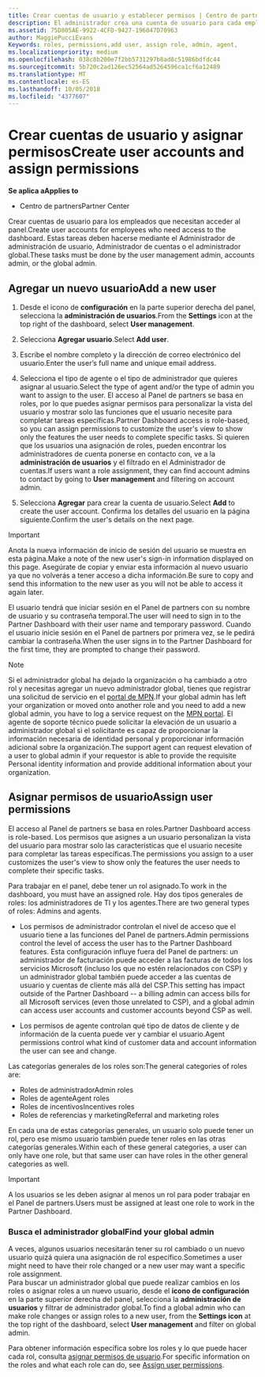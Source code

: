 ```yaml
---
title: Crear cuentas de usuario y establecer permisos | Centro de partners
description: El administrador crea una cuenta de usuario para cada empleado del partner que necesite acceder al Centro de partners.
ms.assetid: 75D805AE-9922-4CFD-9427-196047D70963
author: MaggiePucciEvans
Keywords: roles, permissions,add user, assign role, admin, agent,
ms.localizationpriority: medium
ms.openlocfilehash: 038c8b200e7f2bb5731297b8ad8c51986bdfdc44
ms.sourcegitcommit: 5b720c2ad126ec52564ad5264596ca1cf6a12489
ms.translationtype: MT
ms.contentlocale: es-ES
ms.lasthandoff: 10/05/2018
ms.locfileid: "4377607"
---
```

# <a name="create-user-accounts-and-assign-permissions"></a><span data-ttu-id="98f40-103">Crear cuentas de usuario y asignar permisos</span><span class="sxs-lookup"><span data-stu-id="98f40-103">Create user accounts and assign permissions</span></span>

**<span data-ttu-id="98f40-104">Se aplica a</span><span class="sxs-lookup"><span data-stu-id="98f40-104">Applies to</span></span>**

-  <span data-ttu-id="98f40-105">Centro de partners</span><span class="sxs-lookup"><span data-stu-id="98f40-105">Partner Center</span></span>

<span data-ttu-id="98f40-106">Crear cuentas de usuario para los empleados que necesitan acceder al panel.</span><span class="sxs-lookup"><span data-stu-id="98f40-106">Create user accounts for employees who need access to the dashboard.</span></span> <span data-ttu-id="98f40-107">Estas tareas deben hacerse mediante el Administrador de administración de usuario, Administrador de cuentas o el administrador global.</span><span class="sxs-lookup"><span data-stu-id="98f40-107">These tasks must be done by the user management admin, accounts admin, or the global admin.</span></span> 


## <a name="add-a-new-user"></a><span data-ttu-id="98f40-108">Agregar un nuevo usuario</span><span class="sxs-lookup"><span data-stu-id="98f40-108">Add a new user</span></span>

1. <span data-ttu-id="98f40-109">Desde el icono de **configuración** en la parte superior derecha del panel, selecciona la **administración de usuarios**.</span><span class="sxs-lookup"><span data-stu-id="98f40-109">From the **Settings** icon at the top right of the dashboard, select **User management**.</span></span>

2.  <span data-ttu-id="98f40-110">Selecciona **Agregar usuario**.</span><span class="sxs-lookup"><span data-stu-id="98f40-110">Select **Add user**.</span></span>

3.  <span data-ttu-id="98f40-111">Escribe el nombre completo y la dirección de correo electrónico del usuario.</span><span class="sxs-lookup"><span data-stu-id="98f40-111">Enter the user’s full name and unique email address.</span></span>

4.  <span data-ttu-id="98f40-112">Selecciona el tipo de agente o el tipo de administrador que quieres asignar al usuario.</span><span class="sxs-lookup"><span data-stu-id="98f40-112">Select the type of agent and/or the type of admin you want to assign to the user.</span></span> <span data-ttu-id="98f40-113">El acceso al Panel de partners se basa en roles, por lo que puedes asignar permisos para personalizar la vista del usuario y mostrar solo las funciones que el usuario necesite para completar tareas específicas.</span><span class="sxs-lookup"><span data-stu-id="98f40-113">Partner Dashboard access is role-based, so you can assign permissions to customize the user's view to show only the features the user needs to complete specific tasks.</span></span>  <span data-ttu-id="98f40-114">Si quieren que los usuarios una asignación de roles, pueden encontrar los administradores de cuenta ponerse en contacto con, ve a la **administración de usuarios** y el filtrado en el Administrador de cuentas.</span><span class="sxs-lookup"><span data-stu-id="98f40-114">If users want a role assignment, they can find account admins to contact by going to **User management** and filtering on account admin.</span></span>

5.  <span data-ttu-id="98f40-115">Selecciona **Agregar** para crear la cuenta de usuario.</span><span class="sxs-lookup"><span data-stu-id="98f40-115">Select **Add** to create the user account.</span></span> <span data-ttu-id="98f40-116">Confirma los detalles del usuario en la página siguiente.</span><span class="sxs-lookup"><span data-stu-id="98f40-116">Confirm the user's details on the next page.</span></span>

> [!IMPORTANT]  
> <span data-ttu-id="98f40-117">Anota la nueva información de inicio de sesión del usuario se muestra en esta página.</span><span class="sxs-lookup"><span data-stu-id="98f40-117">Make a note of the new user's sign-in information displayed on this page.</span></span> <span data-ttu-id="98f40-118">Asegúrate de copiar y enviar esta información al nuevo usuario ya que no volverás a tener acceso a dicha información.</span><span class="sxs-lookup"><span data-stu-id="98f40-118">Be sure to copy and send this information to the new user as you will not be able to access it again later.</span></span> 

<span data-ttu-id="98f40-119">El usuario tendrá que iniciar sesión en el Panel de partners con su nombre de usuario y su contraseña temporal.</span><span class="sxs-lookup"><span data-stu-id="98f40-119">The user will need to sign in to the Partner Dashboard with their user name and temporary password.</span></span> <span data-ttu-id="98f40-120">Cuando el usuario inicie sesión en el Panel de partners por primera vez, se le pedirá cambiar la contraseña.</span><span class="sxs-lookup"><span data-stu-id="98f40-120">When the user signs in to the Partner Dashboard for the first time, they are prompted to change their password.</span></span> 

> [!NOTE]  
>  <span data-ttu-id="98f40-121">Si el administrador global ha dejado la organización o ha cambiado a otro rol y necesitas agregar un nuevo administrador global, tienes que registrar una solicitud de servicio en el [portal de MPN](https://partner.microsoft.com/support).</span><span class="sxs-lookup"><span data-stu-id="98f40-121">If your global admin has left your organization or moved onto another role and you need to add a new global admin, you have to log a service request on the [MPN portal](https://partner.microsoft.com/support).</span></span> <span data-ttu-id="98f40-122">El agente de soporte técnico puede solicitar la elevación de un usuario a administrador global si el solicitante es capaz de proporcionar la información necesaria de identidad personal y proporcionar información adicional sobre la organización.</span><span class="sxs-lookup"><span data-stu-id="98f40-122">The support agent can request elevation of a user to global admin if your requestor is able to provide the requisite Personal identity information and provide additional information about your organization.</span></span>

## <a name="assign-user-permissions"></a><span data-ttu-id="98f40-123">Asignar permisos de usuario</span><span class="sxs-lookup"><span data-stu-id="98f40-123">Assign user permissions</span></span>

<span data-ttu-id="98f40-124">El acceso al Panel de partners se basa en roles.</span><span class="sxs-lookup"><span data-stu-id="98f40-124">Partner Dashboard access is role-based.</span></span> <span data-ttu-id="98f40-125">Los permisos que asignes a un usuario personalizan la vista del usuario para mostrar solo las características que el usuario necesite para completar las tareas específicas.</span><span class="sxs-lookup"><span data-stu-id="98f40-125">The permissions you assign to a user customizes the user's view to show only the features the user needs to complete their specific tasks.</span></span> 

<span data-ttu-id="98f40-126">Para trabajar en el panel, debe tener un rol asignado.</span><span class="sxs-lookup"><span data-stu-id="98f40-126">To work in the dashboard, you must have an assigned role.</span></span>  <span data-ttu-id="98f40-127">Hay dos tipos generales de roles: los administradores de TI y los agentes.</span><span class="sxs-lookup"><span data-stu-id="98f40-127">There are two general types of roles: Admins and agents.</span></span>

- <span data-ttu-id="98f40-128">Los permisos de administrador controlan el nivel de acceso que el usuario tiene a las funciones del Panel de partners.</span><span class="sxs-lookup"><span data-stu-id="98f40-128">Admin permissions control the level of access the user has to the Partner Dashboard features.</span></span> <span data-ttu-id="98f40-129">Esta configuración influye fuera del Panel de partners: un administrador de facturación puede acceder a las facturas de todos los servicios Microsoft (incluso los que no estén relacionados con CSP) y un administrador global también puede acceder a las cuentas de usuario y cuentas de cliente más allá del CSP.</span><span class="sxs-lookup"><span data-stu-id="98f40-129">This setting has impact outside of the Partner Dashboard -- a billing admin can access bills for all Microsoft services (even those unrelated to CSP), and a global admin can access user accounts and customer accounts beyond CSP as well.</span></span>

- <span data-ttu-id="98f40-130">Los permisos de agente controlan qué tipo de datos de cliente y de información de la cuenta puede ver y cambiar el usuario.</span><span class="sxs-lookup"><span data-stu-id="98f40-130">Agent permissions control what kind of customer data and account information the user can see and change.</span></span>
    
<span data-ttu-id="98f40-131">Las categorías generales de los roles son:</span><span class="sxs-lookup"><span data-stu-id="98f40-131">The general categories of roles are:</span></span> 
- <span data-ttu-id="98f40-132">Roles de administrador</span><span class="sxs-lookup"><span data-stu-id="98f40-132">Admin roles</span></span>
- <span data-ttu-id="98f40-133">Roles de agente</span><span class="sxs-lookup"><span data-stu-id="98f40-133">Agent roles</span></span>
- <span data-ttu-id="98f40-134">Roles de incentivos</span><span class="sxs-lookup"><span data-stu-id="98f40-134">Incentives roles</span></span>
- <span data-ttu-id="98f40-135">Roles de referencias y marketing</span><span class="sxs-lookup"><span data-stu-id="98f40-135">Referral and marketing roles</span></span>


<span data-ttu-id="98f40-136">En cada una de estas categorías generales, un usuario solo puede tener un rol, pero ese mismo usuario también puede tener roles en las otras categorías generales.</span><span class="sxs-lookup"><span data-stu-id="98f40-136">Within each of these general categories, a user can only have one role, but that same user can have roles in the other general categories as well.</span></span> 

>[!Important]
><span data-ttu-id="98f40-137">A los usuarios se les deben asignar al menos un rol para poder trabajar en el Panel de partners.</span><span class="sxs-lookup"><span data-stu-id="98f40-137">Users must be assigned at least one role to work in the Partner Dashboard.</span></span>


### <a name="find-your-global-admin"></a><span data-ttu-id="98f40-138">Busca el administrador global</span><span class="sxs-lookup"><span data-stu-id="98f40-138">Find your global admin</span></span>

<span data-ttu-id="98f40-139">A veces, algunos usuarios necesitarán tener su rol cambiado o un nuevo usuario quizá quiera una asignación de rol específico.</span><span class="sxs-lookup"><span data-stu-id="98f40-139">Sometimes a user might need to have their role changed or a new user may want a specific role assignment.</span></span>  
<span data-ttu-id="98f40-140">Para buscar un administrador global que puede realizar cambios en los roles o asignar roles a un nuevo usuario, desde el **icono de configuración** en la parte superior derecha del panel, selecciona la **administración de usuarios** y filtrar de administrador global.</span><span class="sxs-lookup"><span data-stu-id="98f40-140">To find a global admin who can make role changes or assign roles to a new user, from the **Settings icon** at the top right of the dashboard, select **User management** and filter on global admin.</span></span> 

<span data-ttu-id="98f40-141">Para obtener información específica sobre los roles y lo que puede hacer cada rol, consulta [asignar permisos de usuario](permissions-overview.md).</span><span class="sxs-lookup"><span data-stu-id="98f40-141">For specific information on the roles and what each role can do, see [Assign user permissions](permissions-overview.md).</span></span>





